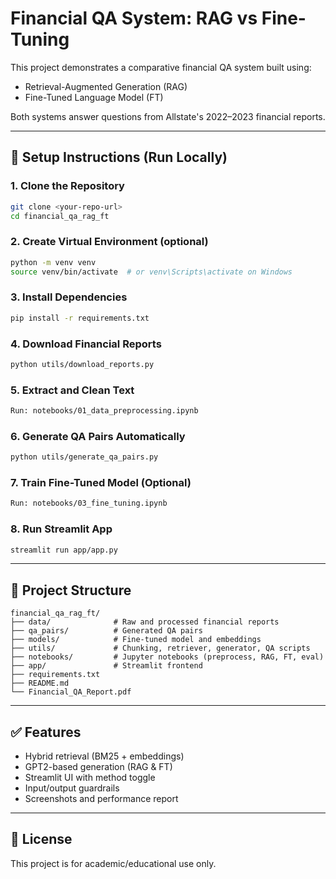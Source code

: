 # Financial QA System: RAG vs Fine-Tuning

This project demonstrates a comparative financial QA system built using:
- Retrieval-Augmented Generation (RAG)
- Fine-Tuned Language Model (FT)

Both systems answer questions from Allstate's 2022–2023 financial reports.

---

## 🔧 Setup Instructions (Run Locally)

### 1. Clone the Repository
```bash
git clone <your-repo-url>
cd financial_qa_rag_ft
```

### 2. Create Virtual Environment (optional)
```bash
python -m venv venv
source venv/bin/activate  # or venv\Scripts\activate on Windows
```

### 3. Install Dependencies
```bash
pip install -r requirements.txt
```

### 4. Download Financial Reports
```bash
python utils/download_reports.py
```

### 5. Extract and Clean Text
```bash
Run: notebooks/01_data_preprocessing.ipynb
```

### 6. Generate QA Pairs Automatically
```bash
python utils/generate_qa_pairs.py
```

### 7. Train Fine-Tuned Model (Optional)
```bash
Run: notebooks/03_fine_tuning.ipynb
```

### 8. Run Streamlit App
```bash
streamlit run app/app.py
```

---

## 📂 Project Structure
```
financial_qa_rag_ft/
├── data/              # Raw and processed financial reports
├── qa_pairs/          # Generated QA pairs
├── models/            # Fine-tuned model and embeddings
├── utils/             # Chunking, retriever, generator, QA scripts
├── notebooks/         # Jupyter notebooks (preprocess, RAG, FT, eval)
├── app/               # Streamlit frontend
├── requirements.txt
├── README.md
└── Financial_QA_Report.pdf
```

---

## ✅ Features

- Hybrid retrieval (BM25 + embeddings)
- GPT2-based generation (RAG & FT)
- Streamlit UI with method toggle
- Input/output guardrails
- Screenshots and performance report

---

## 📄 License
This project is for academic/educational use only.
